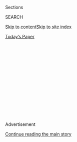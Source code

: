 <div id="app">

<div>

<div>

<div>

<div class="NYTAppHideMasthead css-1q2w90k e1suatyy0">

<div class="section css-ui9rw0 e1suatyy2">

<div class="css-eph4ug er09x8g0">

<div class="css-6n7j50">

</div>

<span class="css-1dv1kvn">Sections</span>

<div class="css-10488qs">

<span class="css-1dv1kvn">SEARCH</span>

</div>

[Skip to content](#site-content)[Skip to site index](#site-index)

</div>

<div class="css-10698na e1huz5gh0">

</div>

</div>

<div id="masthead-bar-one" class="section hasLinks css-15hmgas e1csuq9d3">

<div class="css-uqyvli e1csuq9d0">

</div>

<div class="css-1uqjmks e1csuq9d1">

</div>

<div class="css-9e9ivx">

[](https://myaccount.nytimes.com/auth/login?response_type=cookie&client_id=vi)

</div>

<div class="css-1bvtpon e1csuq9d2">

[Today’s Paper](https://www.nytimes.com/section/todayspaper)

</div>

</div>

</div>

</div>

<div data-aria-hidden="false">

<div id="site-content" role="main">

<div>

<div class="css-1aor85t" style="opacity:0.000000001;z-index:-1;visibility:hidden">

<div class="css-1hqnpie">

<div class="css-epjblv">

<span class="css-17xtcya">[Opinion](/section/opinion)</span><span class="css-x15j1o">|</span><span class="css-fwqvlz">The
Boy Who Cried Fake News</span>

</div>

<div class="css-k008qs">

<div class="css-1iwv8en">

<span class="css-18z7m18"></span>

<div>

</div>

</div>

<span class="css-1n6z4y">https://nyti.ms/2VaL1GR</span>

<div class="css-1705lsu">

<div class="css-4xjgmj">

<div class="css-4skfbu" role="toolbar" data-aria-label="Social Media Share buttons, Save button, and Comments Panel with current comment count" data-testid="share-tools">

  - 
  - 
  - 
  - 
    
    <div class="css-6n7j50">
    
    </div>

  - 
  - 

</div>

</div>

</div>

</div>

</div>

</div>

<div id="NYT_TOP_BANNER_REGION" class="css-13pd83m">

</div>

<div id="top-wrapper" class="css-1sy8kpn">

<div id="top-slug" class="css-l9onyx">

Advertisement

</div>

[Continue reading the main story](#after-top)

<div class="ad top-wrapper" style="text-align:center;height:100%;display:block;min-height:250px">

<div id="top" class="place-ad" data-position="top" data-size-key="top">

</div>

</div>

<div id="after-top">

</div>

</div>

<div>

<div class="css-v5btjw etb61u70">

<div class="css-v05ibm etb61u71">

[Opinion](/section/opinion)

</div>

</div>

<div id="sponsor-wrapper" class="css-1hyfx7x">

<div id="sponsor-slug" class="css-19vbshk">

Supported by

</div>

[Continue reading the main story](#after-sponsor)

<div id="sponsor" class="ad sponsor-wrapper" style="text-align:center;height:100%;display:block">

</div>

<div id="after-sponsor">

</div>

</div>

<div class="css-186x18t">

</div>

<div class="css-1vkm6nb ehdk2mb0">

# The Boy Who Cried Fake News

</div>

From inside the MAGA gates, Trump can’t see how the world has changed.

<div class="css-18e8msd">

<div class="css-vp77d3 epjyd6m0">

<div class="css-1p10dcb ey68jwv0" data-aria-hidden="true">

[![Jamelle
Bouie](https://static01.nyt.com/images/2019/01/24/opinion/jamelle-bouie/jamelle-bouie-thumbLarge-v3.png
"Jamelle Bouie")](https://www.nytimes.com/column/jamelle-bouie)

</div>

<div class="css-1baulvz">

By [<span class="css-1baulvz last-byline" itemprop="name">Jamelle
Bouie</span>](https://www.nytimes.com/column/jamelle-bouie)

<div class="css-8atqhb">

Opinion Columnist

</div>

</div>

</div>

  - June 23, 2020

  - 
    
    <div class="css-4xjgmj">
    
    <div class="css-d8bdto" role="toolbar" data-aria-label="Social Media Share buttons, Save button, and Comments Panel with current comment count" data-testid="share-tools">
    
      - 
      - 
      - 
      - 
        
        <div class="css-6n7j50">
        
        </div>
    
      - 
      - 
    
    </div>
    
    </div>

</div>

<div class="css-79elbk" data-testid="photoviewer-wrapper">

<div class="css-z3e15g" data-testid="photoviewer-wrapper-hidden">

</div>

<div class="css-1a48zt4 ehw59r15" data-testid="photoviewer-children">

![<span class="css-16f3y1r e13ogyst0" data-aria-hidden="true">President
Trump arriving at Joint Base Andrews after the rally in Tulsa, Okla., on
Saturday
night.</span><span class="css-cnj6d5 e1z0qqy90" itemprop="copyrightHolder"><span class="css-1ly73wi e1tej78p0">Credit...</span><span><span>Doug
Mills/The New York
Times</span></span></span>](https://static01.nyt.com/images/2020/06/23/opinion/23bouie1/merlin_173771754_1fc97149-836b-489a-a2c6-4021646fc6e2-articleLarge.jpg?quality=75&auto=webp&disable=upscale)

</div>

</div>

<div class="css-mdjrty">

[阅读简体中文版](https://cn.nytimes.com/opinion/20200624/maga-trump-fake-news/ "Read in Simplified Chinese")[閱讀繁體中文版](https://cn.nytimes.com/opinion/20200624/maga-trump-fake-news/zh-hant/ "Read in Traditional Chinese")

</div>

</div>

<div class="section meteredContent css-1r7ky0e" name="articleBody" itemprop="articleBody">

<div class="css-1fanzo5 StoryBodyCompanionColumn">

<div class="css-53u6y8">

If there’s anything we’ve learned in the five years since Donald Trump
came down that escalator, it’s that he cannot thrive without a constant
stream of attention, adulation and affirmation. It’s why he’s obsessed
with cable news and Fox in particular; why his cabinet meetings begin
with almost worshipful praise from each of his appointees; and why he’s
constantly touting his sky-high support from other Republicans.

It’s also why, on Saturday, he held an indoor rally in the midst of a
respiratory disease pandemic. “I guarantee you after Saturday, if
everything goes well, he’s going to be in a much better mood,” an
unnamed Trump political adviser [told
CNN](https://www.cnn.com/2020/06/19/politics/trump-turn-around-losing-campaign/index.html)
the day before the event. “He believes that he needs to be out there
fighting and he feeds off the energy of the crowds.”

The president is plainly unable to handle bad news, or even the idea
that he isn’t popular or well-liked. Someone who rejects the idea of
being rejected may, for example, [believe that voter
fraud](https://twitter.com/realdonaldtrump/status/1275024974579982336?s=21)
is the only threat to his re-election. And he’s constructed a bubble,
let’s call it a safe space, in which he’s insulated from bad news,
negative feedback and pretty much any kind of criticism. The result is
that he’s unable to respond to a changing national mood, unable to
adjust to a public that wants more leadership than spectacle.

</div>

</div>

<div class="css-nj25e3">

> Chatting about Trump’s epistemic closure and anything else you want to
> talk about\! <https://t.co/L0xgboygJa> <https://t.co/sE3jPqWRp5>
> 
> — b-boy bouiebaisse (@jbouie)
> [June 23, 2020](https://twitter.com/jbouie/status/1275477105204051969?ref_src=twsrc%5Etfw)

</div>

<div class="css-1fanzo5 StoryBodyCompanionColumn">

<div class="css-53u6y8">

We have plenty of evidence that Trump shields himself from anything that
could disrupt the illusion of popularity and success he’s constructed
around himself. At the Tulsa rally, he
[told](https://www.politico.com/news/2020/06/22/white-house-testing-coronavirus-333803)
his audience that, when faced with evidence of rising coronavirus
infection rates, he urged his team to reduce the rate of testing. “When
you do testing to that extent, you’re gonna find more people, you’re
gonna find more cases. So I said to my people, ‘Slow the testing down,
please,’” he said. His press secretary says this was a “comment that he
made in jest,” but Trump has expressed similar sentiments in the past.
“If we did very little testing, we wouldn’t have the most cases,” [he
said in
May](https://www.whitehouse.gov/briefings-statements/remarks-president-trump-vice-president-pence-meeting-governor-reynolds-iowa/)
during a meeting with Kim Reynolds, the governor of Iowa. “So, in a way,
by doing all of this testing, we make ourselves look bad.”

</div>

</div>

<div class="css-1fanzo5 StoryBodyCompanionColumn">

<div class="css-53u6y8">

Likewise, on the question of his campaign, the president’s re-election
staffers know just what he wants to hear. They’ve either [downplayed his
poor
numbers](https://www.thedailybeast.com/trump-world-thrilled-that-their-terrible-poll-numbers-arent-worse)
— telling him that the polls showing Joe Biden ahead skew Democratic —
or challenged them outright. After a CNN poll found him trailing Biden
by 14 points, the Trump campaign [sent a cease-and-desist
letter](https://www.cnn.com/2020/06/10/politics/trump-campaign-cnn-poll/index.html)
to Jeff Zucker, the president of the network, demanding that he retract
the poll and apologize for its release. The poll, read the letter, is a
“stunt” meant to “cause voter suppression, stifle momentum and
enthusiasm for the president, and present a false view generally of the
actual support across America for the president.”

<div class="css-1q1hscp">

<div class="css-1xk4eoy">

<div id="JBO">

</div>

</div>

</div>

The obvious problem with building a cocoon of praise and sycophancy
around oneself, as any failed authoritarian could explain, is that it
hinders one’s ability to respond to conditions on the ground, whether
that’s a pandemic or a presidential race. You can’t change course if you
refuse to see what’s happening in front of you.

Trump rejects his poor ratings on the pandemic and the protests — [58
percent](https://abcnews.go.com/Politics/approval-trumps-coronavirus-response-underwater-returns-campaign-trail/story?id=71351241)
of Americans disapprove of his handling of the coronavirus, and [60
percent](https://www.journalism.org/2020/06/12/majorities-of-americans-say-news-coverage-of-george-floyd-protests-has-been-good-trumps-public-message-wrong/)
disapprove of his handling of the demonstrations to protest the death of
George Floyd — and so he continues to do the things that have placed him
in a historically weak position for an incumbent president seeking
re-election.

</div>

</div>

<div class="css-1fanzo5 StoryBodyCompanionColumn">

<div class="css-53u6y8">

If Trump were less cloistered, he might know that to improve his
prospects he has to speak to voters on the fence between him and Biden.
He has to address their fears and make a positive case for his
administration. But because he lives within the confines of a gated MAGA
community, Trump has no sense of what the skeptical public wants to
hear. This, too, was apparent at his Tulsa rally, where he spoke at
length about minor controversies — his ability to drink a glass of water
with one hand, his ability to walk down a ramp — that are almost
certainly irrelevant to everyone other than himself and his staunchest
supporters.

And it’s not just Trump who is closed off from the rest of the world.
Republican officials across the country refuse to believe that the
president is on the path to defeat. “The more bad things happen in the
country, it just solidifies support for Trump,” one North Carolina
Republican Party county chairman told Politico in [a
story](https://www.politico.com/news/2020/06/15/trump-glide-reelection-republican-officials-316457)
on the belief, within Republican circles, that “coronavirus is on its
way out” and “polls are unreliable.”

We can’t predict what will happen in November. But right now Trump is
losing the presidential race, Democrats are likely to hold the House of
Representatives, and Republicans are at risk of losing the Senate. A
backlash is brewing, and Trump can’t see or even sense it. There are
those in his camp, like Mitch McConnell, the Republican majority leader
of the Senate, who can see the writing on the wall. This is presumably
why he’s
[pushing](https://www.cbsnews.com/news/watch-live-mcconnell-tim-scott-senate-republican-police-reform-bill/)
a police reform bill — to give Republicans something to tout in the fall
to those moderate voters who sympathize with protesters.

But it’s not clear if the conservative movement as a whole knows what it
has unleashed by hitching its wagon to Donald Trump. Conservatives
thought they were getting “[252 beautiful, brand-new, conservative,
wonderful
judges](https://www.whitehouse.gov/briefings-statements/remarks-president-trump-air-force-one-departure-15/)”
and a chance to cement their political preferences into the
constitutional order. What they may receive instead is a newly energized
and increasingly liberal public that has the numbers to sink that
project for at least the near future, if not much longer.

</div>

</div>

<div>

</div>

<div class="css-1fanzo5 StoryBodyCompanionColumn">

<div class="css-53u6y8">

*The Times is committed to publishing* [*a diversity of
letters*](https://www.nytimes.com/2019/01/31/opinion/letters/letters-to-editor-new-york-times-women.html)
*to the editor. We’d like to hear what you think about this or any of
our articles. Here are some*
[*tips*](https://help.nytimes.com/hc/en-us/articles/115014925288-How-to-submit-a-letter-to-the-editor)*.
And here's our email:*
[*letters@nytimes.com*](mailto:letters@nytimes.com)*.*

*Follow The New York Times Opinion section on*
[*Facebook*](https://www.facebook.com/nytopinion)*,* [*Twitter
(@NYTopinion)*](http://twitter.com/NYTOpinion) *and*
[*Instagram*](https://www.instagram.com/nytopinion/)*.*

</div>

</div>

</div>

<div>

</div>

<div>

</div>

<div>

</div>

<div>

<div id="bottom-wrapper" class="css-1ede5it">

<div id="bottom-slug" class="css-l9onyx">

Advertisement

</div>

[Continue reading the main story](#after-bottom)

<div id="bottom" class="ad bottom-wrapper" style="text-align:center;height:100%;display:block;min-height:90px">

</div>

<div id="after-bottom">

</div>

</div>

</div>

</div>

</div>

## Site Index

<div>

</div>

## Site Information Navigation

  - [© <span>2020</span> <span>The New York Times
    Company</span>](https://help.nytimes.com/hc/en-us/articles/115014792127-Copyright-notice)

<!-- end list -->

  - [NYTCo](https://www.nytco.com/)
  - [Contact
    Us](https://help.nytimes.com/hc/en-us/articles/115015385887-Contact-Us)
  - [Work with us](https://www.nytco.com/careers/)
  - [Advertise](https://nytmediakit.com/)
  - [T Brand Studio](http://www.tbrandstudio.com/)
  - [Your Ad
    Choices](https://www.nytimes.com/privacy/cookie-policy#how-do-i-manage-trackers)
  - [Privacy](https://www.nytimes.com/privacy)
  - [Terms of
    Service](https://help.nytimes.com/hc/en-us/articles/115014893428-Terms-of-service)
  - [Terms of
    Sale](https://help.nytimes.com/hc/en-us/articles/115014893968-Terms-of-sale)
  - [Site Map](https://spiderbites.nytimes.com)
  - [Help](https://help.nytimes.com/hc/en-us)
  - [Subscriptions](https://www.nytimes.com/subscription?campaignId=37WXW)

</div>

</div>

</div>

</div>

